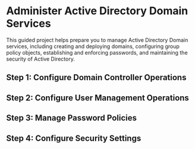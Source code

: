 # Administer Active Directory Domain Services

This guided project helps prepare you to manage Active Directory Domain services, including creating and deploying domains, configuring group policy objects, establishing and enforcing passwords, and maintaining the security of Active Directory.

## Step 1: Configure Domain Controller Operations

## Step 2: Configure User Management Operations

## Step 3: Manage Password Policies

## Step 4: Configure Security Settings
